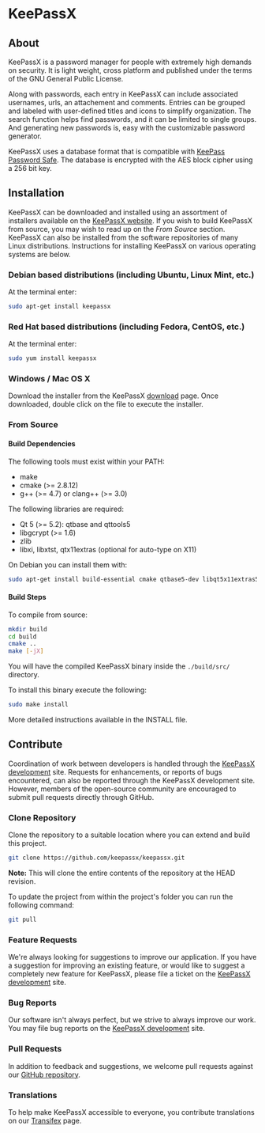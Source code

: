 # KeePassX

## About

KeePassX is a password manager for people with extremely high demands on security.
It is light weight, cross platform and published under the terms of the GNU General Public License.

Along with passwords, each entry in KeePassX can include associated usernames, urls, an attachement and comments.
Entries can be grouped and labeled with user-defined titles and icons to simplify organization.
The search function helps find passwords, and it can be limited to single groups.
And generating new passwords is, easy with the customizable password generator.

KeePassX uses a database format that is compatible with [KeePass Password Safe](http://keepass.info/).
The database is encrypted with the AES block cipher using a 256 bit key.

## Installation

KeePassX can be downloaded and installed using an assortment of installers available on the [KeePassX website](http://www.keepassx.org).
If you wish to build KeePassX from source, you may wish to read up on the _From Source_ section.
KeePassX can also be installed from the software repositories of many Linux distributions.
Instructions for installing KeePassX on various operating systems are below.


### Debian based distributions (including Ubuntu, Linux Mint, etc.)

At the terminal enter:

```bash
sudo apt-get install keepassx
```

### Red Hat based distributions (including Fedora, CentOS, etc.)

At the terminal enter:

```bash
sudo yum install keepassx
```

### Windows / Mac OS X

Download the installer from the KeePassX [download](https://www.keepassx.org/downloads) page.
Once downloaded, double click on the file to execute the installer.

### From Source

#### Build Dependencies

The following tools must exist within your PATH:

* make
* cmake (>= 2.8.12)
* g++ (>= 4.7) or clang++ (>= 3.0)

The following libraries are required:

* Qt 5 (>= 5.2): qtbase and qttools5
* libgcrypt (>= 1.6)
* zlib
* libxi, libxtst, qtx11extras (optional for auto-type on X11)

On Debian you can install them with:

```bash
sudo apt-get install build-essential cmake qtbase5-dev libqt5x11extras5-dev qttools5-dev qttools5-dev-tools libgcrypt20-dev zlib1g-dev libxi-dev libxtst-dev
```

#### Build Steps

To compile from source:

```bash
mkdir build
cd build
cmake ..
make [-jX]
```

You will have the compiled KeePassX binary inside the `./build/src/` directory.

To install this binary execute the following:

```bash
sudo make install
```

More detailed instructions available in the INSTALL file.

## Contribute

Coordination of work between developers is handled through the [KeePassX development](https://www.keepassx.org/dev/) site.
Requests for enhancements, or reports of bugs encountered, can also be reported through the KeePassX development site.
However, members of the open-source community are encouraged to submit pull requests directly through GitHub.

### Clone Repository

Clone the repository to a suitable location where you can extend and build this project.

```bash
git clone https://github.com/keepassx/keepassx.git
```

**Note:** This will clone the entire contents of the repository at the HEAD revision.

To update the project from within the project's folder you can run the following command:

```bash
git pull
```

### Feature Requests

We're always looking for suggestions to improve our application. If you have a suggestion for improving an existing feature,
or would like to suggest a completely new feature for KeePassX, please file a ticket on the [KeePassX development](https://www.keepassx.org/dev/) site.

### Bug Reports

Our software isn't always perfect, but we strive to always improve our work. You may file bug reports on the [KeePassX development](https://www.keepassx.org/dev/) site.

### Pull Requests

In addition to feedback and suggestions, we welcome pull requests against our [GitHub repository](https://github.com/keepassx/keepassx).

### Translations

To help make KeePassX accessible to everyone, you contribute translations on our [Transifex](https://www.transifex.com/projects/p/keepassx/) page.
